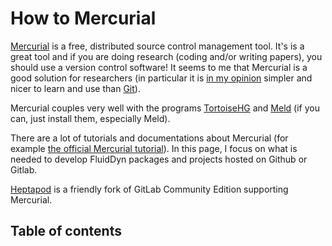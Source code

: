 # How to Mercurial

[Mercurial](http://mercurial.selenic.com/) is a free, distributed source control
management tool. It's is a great tool and if you are doing research (coding and/or
writing papers), you should use a version control software! It seems to me that Mercurial
is a good solution for researchers (in particular it is
[in my opinion](http://www.legi.grenoble-inp.fr/people/Pierre.Augier/mercurial-as-a-great-version-source-control-management-tool-in-academics.html)
simpler and nicer to learn and use than
[Git](https://www.mercurial-scm.org/wiki/GitConcepts)).

Mercurial couples very well with the programs
[TortoiseHG](https://tortoisehg.bitbucket.io/) and [Meld](https://meldmerge.org/) (if you
can, just install them, especially Meld).

There are a lot of tutorials and documentations about Mercurial (for example
[the official Mercurial tutorial](https://wiki.mercurial-scm.org/Tutorial)).
In this page, I focus on what is needed to develop FluidDyn packages and
projects hosted on Github or Gitlab.

[Heptapod](https://heptapod.net/) is a friendly fork of GitLab Community Edition
supporting Mercurial.

## Table of contents

```{tableofcontents}
```
